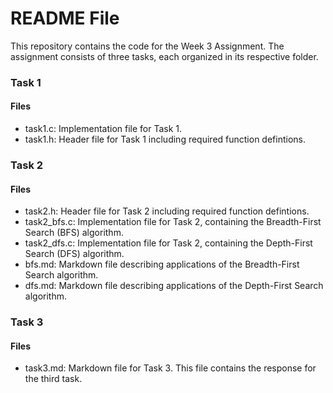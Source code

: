 # README File
This repository contains the code for the Week 3 Assignment. The assignment consists of three tasks, each organized in its respective folder.

### Task 1
#### Files
- task1.c: Implementation file for Task 1.
- task1.h: Header file for Task 1 including required function defintions.

### Task 2
#### Files
- task2.h: Header file for Task 2 including required function defintions.
- task2_bfs.c: Implementation file for Task 2, containing the Breadth-First Search (BFS) algorithm.
- task2_dfs.c: Implementation file for Task 2, containing the Depth-First Search (DFS) algorithm.
- bfs.md: Markdown file describing applications of the Breadth-First Search algorithm.
- dfs.md: Markdown file describing applications of the Depth-First Search algorithm.

### Task 3
#### Files
- task3.md: Markdown file for Task 3. This file contains the response for the third task.